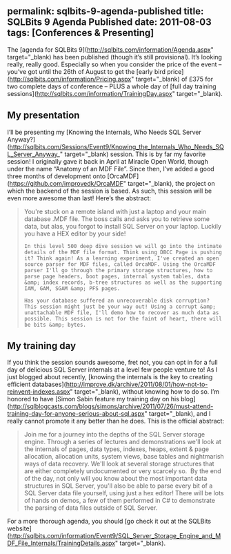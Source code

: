 permalink: sqlbits-9-agenda-published
title: SQLBits 9 Agenda Published
date: 2011-08-03
tags: [Conferences & Presenting]
---
The [agenda for SQLBits 9](http://sqlbits.com/information/Agenda.aspx" target="_blank) has been published (though it’s still provisional). It’s looking really, really good. Especially so when you consider the price of the event – you’ve got until the 26th of August to get the [early bird price](http://sqlbits.com/information/Pricing.aspx" target="_blank) of £375 for two complete days of conference – PLUS a whole day of [full day training sessions](http://sqlbits.com/information/TrainingDay.aspx" target="_blank).

## My presentation

I’ll be presenting my [Knowing the Internals, Who Needs SQL Server Anyway?](http://sqlbits.com/Sessions/Event9/Knowing_the_Internals_Who_Needs_SQL_Server_Anyway_" target="_blank) session. This is by far my favorite session! I originally gave it back in April at Miracle Open World, though under the name “Anatomy of an MDF File”. Since then, I’ve added a good three months of development onto [OrcaMDF](https://github.com/improvedk/OrcaMDF" target="_blank), the project on which the backend of the session is based. As such, this session will be even more awesome than last! Here’s the abstract:

<blockquote>
	You're stuck on a remote island with just a laptop and your main database .MDF file. The boss calls and asks you to retrieve some data, but alas, you forgot to install SQL Server on your laptop. Luckily you have a HEX editor by your side! 

	In this level 500 deep dive session we will go into the intimate details of the MDF file format. Think using DBCC Page is pushing it? Think again! As a learning experiment, I've created an open source parser for MDF files, called OrcaMDF. Using the OrcaMDF parser I'll go through the primary storage structures, how to parse page headers, boot pages, internal system tables, data &amp; index records, b-tree structures as well as the supporting IAM, GAM, SGAM &amp; PFS pages. 

	Has your database suffered an unrecoverable disk corruption? This session might just be your way out! Using a corrupt &amp; unattachable MDF file, I'll demo how to recover as much data as possible. This session is not for the faint of heart, there will be bits &amp; bytes.
</blockquote>

## My training day

If you think the session sounds awesome, fret not, you can opt in for a full day of delicious SQL Server internals at a level few people venture to! As I just blogged about recently, [knowing the internals is the key to creating efficient databases](http://improve.dk/archive/2011/08/01/how-not-to-reinvent-indexes.aspx" target="_blank), without knowing how to do so. I’m honored to have [Simon Sabin feature my training day on his blog](http://sqlblogcasts.com/blogs/simons/archive/2011/07/26/must-attend-training-day-for-anyone-serious-about-sql.aspx" target="_blank), and I really cannot promote it any better than he does. This is the official abstract:

<blockquote>
Join me for a journey into the depths of the SQL Server storage engine. Through a series of lectures and demonstrations we'll look at the internals of pages, data types, indexes, heaps, extent &amp; page allocation, allocation units, system views, base tables and nightmarish ways of data recovery. We'll look at several storage structures that are either completely undocumented or very scarcely so.  By the end of the day, not only will you know about the most important data structures in SQL Server, you'll also be able to parse every bit of a SQL Server data file yourself, using just a hex editor! There will be lots of hands on demos, a few of them performed in C# to demonstrate the parsing of data files outside of SQL Server.
</blockquote>

For a more thorough agenda, you should [go check it out at the SQLBits website](http://sqlbits.com/information/Event9/SQL_Server_Storage_Engine_and_MDF_File_Internals/TrainingDetails.aspx" target="_blank).
